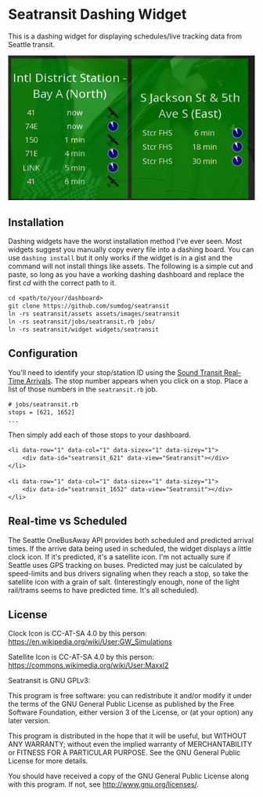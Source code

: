 Seatransit Dashing Widget
=========================

This is a dashing widget for displaying schedules/live tracking data from Seattle transit.

![Seatransit Screenshot](screenshots/widgets.png)

Installation
------------
Dashing widgets have the worst installation method I've ever seen. Most widgets suggest you manually copy every file into a dashing board. You can use `dashing install` but it only works if the widget is in a gist and the command will not install things like assets. The following is a simple cut and paste, so long as you have a working dashing dashboard and replace the first _cd_ with the correct path to it.

```
cd <path/to/your/dashboard>
git clone https://github.com/sumdog/seatransit
ln -rs seatransit/assets assets/images/seatransit
ln -rs seatransit/jobs/seatransit.rb jobs/
ln -rs seatransit/widget widgets/seatransit
```

Configuration
-------------
You'll need to identify your stop/station ID using the [Sound Transit Real-Time Arrivals](http://m.soundtransit.org/stops-and-arrivals). The stop number appears when you click on a stop. Place a list of those numbers in the `seatransit.rb` job.

```
# jobs/seatransit.rb
stops = [621, 1652]
...
```

Then simply add each of those stops to your dashboard.

```
<li data-row="1" data-col="1" data-sizex="1" data-sizey="1">
    <div data-id="seatransit_621" data-view="Seatransit"></div>
</li>

<li data-row="1" data-col="1" data-sizex="1" data-sizey="1">
    <div data-id="seatransit_1652" data-view="Seatransit"></div>
</li>
```

Real-time vs Scheduled
----------------------
The Seattle OneBusAway API provides both scheduled and predicted arrival times. If the arrive data being used in scheduled, the widget displays a little clock icon. If it's predicted, it's a satellite icon. I'm not actually sure if Seattle uses GPS tracking on buses. Predicted may just be calculated by speed-limits and bus drivers signaling when they reach a stop, so take the satellite icon with a grain of salt. (Interestingly enough, none of the light rail/trams seems to have predicted time. It's all scheduled).

License
-------
Clock Icon is CC-AT-SA 4.0 by this person:
https://en.wikipedia.org/wiki/User:GW_Simulations

Satellite Icon is CC-AT-SA 4.0 by this person:
https://commons.wikimedia.org/wiki/User:Maxxl2

Seatransit is GNU GPLv3:

This program is free software: you can redistribute it and/or modify
it under the terms of the GNU General Public License as published by
the Free Software Foundation, either version 3 of the License, or
(at your option) any later version.

This program is distributed in the hope that it will be useful,
but WITHOUT ANY WARRANTY; without even the implied warranty of
MERCHANTABILITY or FITNESS FOR A PARTICULAR PURPOSE.  See the
GNU General Public License for more details.

You should have received a copy of the GNU General Public License
along with this program.  If not, see <http://www.gnu.org/licenses/>.
